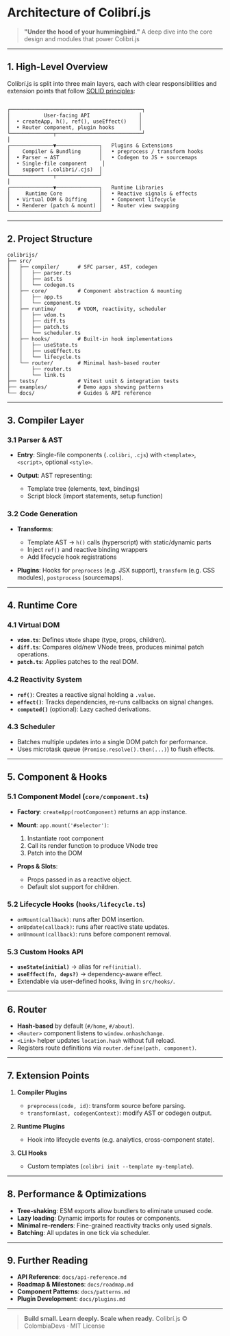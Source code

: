 # Architecture of Colibrí.js

> **"Under the hood of your hummingbird."**
> A deep dive into the core design and modules that power Colibrí.js

---

## 1. High-Level Overview

Colibrí.js is split into three main layers, each with clear responsibilities and extension points that follow [SOLID principles](./solid-principles.md):

```plaintext

┌───────────────────────────────────────────┐
│           User-facing API                │
│  • createApp, h(), ref(), useEffect()    │
│  • Router component, plugin hooks        │
└──────────────┬────────────────────────────┘
│
┌──────────────▼──────────────┐   Plugins & Extensions
│    Compiler & Bundling      │   • preprocess / transform hooks
│  • Parser → AST             │   • Codegen to JS + sourcemaps
│  • Single-file component     │
│    support (.colibri/.cjs)  │
└──────────────┬──────────────┘
│
┌──────────────▼──────────────┐   Runtime Libraries
│     Runtime Core            │   • Reactive signals & effects
│  • Virtual DOM & Diffing    │   • Component lifecycle
│  • Renderer (patch & mount) │   • Router view swapping
└─────────────────────────────┘

```

---

## 2. Project Structure

```plaintext
colibrijs/
├── src/
│   ├── compiler/      # SFC parser, AST, codegen
│   │   ├── parser.ts
│   │   ├── ast.ts
│   │   └── codegen.ts
│   ├── core/          # Component abstraction & mounting
│   │   ├── app.ts
│   │   └── component.ts
│   ├── runtime/       # VDOM, reactivity, scheduler
│   │   ├── vdom.ts
│   │   ├── diff.ts
│   │   ├── patch.ts
│   │   └── scheduler.ts
│   ├── hooks/         # Built-in hook implementations
│   │   ├── useState.ts
│   │   ├── useEffect.ts
│   │   └── lifecycle.ts
│   └── router/        # Minimal hash-based router
│       ├── router.ts
│       └── link.ts
├── tests/             # Vitest unit & integration tests
├── examples/          # Demo apps showing patterns
└── docs/              # Guides & API reference
```

---

## 3. Compiler Layer

### 3.1 Parser & AST

* **Entry**: Single-file components (`.colibri`, `.cjs`) with `<template>`, `<script>`, optional `<style>`.
* **Output**: AST representing:

  * Template tree (elements, text, bindings)
  * Script block (import statements, setup function)

### 3.2 Code Generation

* **Transforms**:

  * Template AST → `h()` calls (hyperscript) with static/dynamic parts
  * Inject `ref()` and reactive binding wrappers
  * Add lifecycle hook registrations
* **Plugins**:
  Hooks for `preprocess` (e.g. JSX support), `transform` (e.g. CSS modules), `postprocess` (sourcemaps).

---

## 4. Runtime Core

### 4.1 Virtual DOM

* **`vdom.ts`**: Defines `VNode` shape (type, props, children).
* **`diff.ts`**: Compares old/new VNode trees, produces minimal patch operations.
* **`patch.ts`**: Applies patches to the real DOM.

### 4.2 Reactivity System

* **`ref()`**: Creates a reactive signal holding a `.value`.
* **`effect()`**: Tracks dependencies, re-runs callbacks on signal changes.
* **`computed()`** (optional): Lazy cached derivations.

### 4.3 Scheduler

* Batches multiple updates into a single DOM patch for performance.
* Uses microtask queue (`Promise.resolve().then(...)`) to flush effects.

---

## 5. Component & Hooks

### 5.1 Component Model (`core/component.ts`)

* **Factory**: `createApp(rootComponent)` returns an app instance.

* **Mount**: `app.mount('#selector')`:

  1. Instantiate root component
  2. Call its render function to produce VNode tree
  3. Patch into the DOM

* **Props & Slots**:

  * Props passed in as a reactive object.
  * Default slot support for children.

### 5.2 Lifecycle Hooks (`hooks/lifecycle.ts`)

* `onMount(callback)`: runs after DOM insertion.
* `onUpdate(callback)`: runs after reactive state updates.
* `onUnmount(callback)`: runs before component removal.

### 5.3 Custom Hooks API

* **`useState(initial)`** → alias for `ref(initial)`.
* **`useEffect(fn, deps?)`** → dependency-aware effect.
* Extendable via user-defined hooks, living in `src/hooks/`.

---

## 6. Router

* **Hash-based** by default (`#/home`, `#/about`).
* `<Router>` component listens to `window.onhashchange`.
* `<Link>` helper updates `location.hash` without full reload.
* Registers route definitions via `router.define(path, component)`.

---

## 7. Extension Points

1. **Compiler Plugins**

   * `preprocess(code, id)`: transform source before parsing.
   * `transform(ast, codegenContext)`: modify AST or codegen output.
2. **Runtime Plugins**

   * Hook into lifecycle events (e.g. analytics, cross-component state).
3. **CLI Hooks**

   * Custom templates (`colibri init --template my-template`).

---

## 8. Performance & Optimizations

* **Tree-shaking**: ESM exports allow bundlers to eliminate unused code.
* **Lazy loading**: Dynamic imports for routes or components.
* **Minimal re-renders**: Fine-grained reactivity tracks only used signals.
* **Batching**: All updates in one tick via scheduler.

---

## 9. Further Reading

* **API Reference**: `docs/api-reference.md`
* **Roadmap & Milestones**: `docs/roadmap.md`
* **Component Patterns**: `docs/patterns.md`
* **Plugin Development**: `docs/plugins.md`

---

> **Build small. Learn deeply. Scale when ready.**
> Colibrí.js © ColombiaDevs · MIT License
